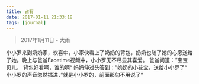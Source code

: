 ```yaml
---
title: 占有
date: 2017-01-11 21:33:18
tags: [journal]
---
```

> 2017年1月11日 - 大雨

小小罗来到奶奶家，欢喜中，小家伙看上了奶奶的背包，奶奶也随了她的心愿送给了她。晚上与爸爸Facetime视频中，小小罗无不尽显其喜爱。
爸爸问道：”宝宝贝儿， 背包好看啊，谁的啊“
妈妈伸过头答到：”奶奶的小花宝，送给小小罗了“
小小罗的声音忽然插进，”就是小小罗的，前面那句不用说了“